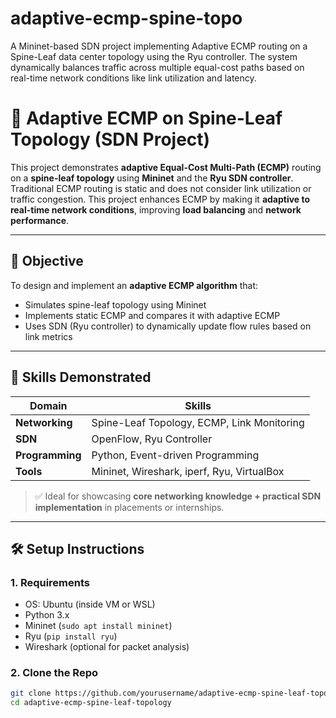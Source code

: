 # adaptive-ecmp-spine-topo
A Mininet-based SDN project implementing Adaptive ECMP routing on a Spine-Leaf data center topology using the Ryu controller. The system dynamically balances traffic across multiple equal-cost paths based on real-time network conditions like link utilization and latency.


# 🧠 Adaptive ECMP on Spine-Leaf Topology (SDN Project)

This project demonstrates **adaptive Equal-Cost Multi-Path (ECMP)** routing on a **spine-leaf topology** using **Mininet** and the **Ryu SDN controller**. Traditional ECMP routing is static and does not consider link utilization or traffic congestion. This project enhances ECMP by making it **adaptive to real-time network conditions**, improving **load balancing** and **network performance**.

---

## 🎯 Objective

To design and implement an **adaptive ECMP algorithm** that:
- Simulates spine-leaf topology using Mininet
- Implements static ECMP and compares it with adaptive ECMP
- Uses SDN (Ryu controller) to dynamically update flow rules based on link metrics

---

## 📌 Skills Demonstrated

| Domain | Skills |
|--------|--------|
| **Networking** | Spine-Leaf Topology, ECMP, Link Monitoring |
| **SDN** | OpenFlow, Ryu Controller |
| **Programming** | Python, Event-driven Programming |
| **Tools** | Mininet, Wireshark, iperf, Ryu, VirtualBox |

> ✅ Ideal for showcasing **core networking knowledge + practical SDN implementation** in placements or internships.

---

## 🛠️ Setup Instructions

### 1. Requirements
- OS: Ubuntu (inside VM or WSL)
- Python 3.x
- Mininet (`sudo apt install mininet`)
- Ryu (`pip install ryu`)
- Wireshark (optional for packet analysis)

### 2. Clone the Repo
```bash
git clone https://github.com/yourusername/adaptive-ecmp-spine-leaf-topology.git
cd adaptive-ecmp-spine-leaf-topology

